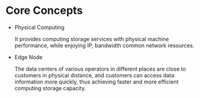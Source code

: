 # Core Concepts

- Physical Computing

    It provides computing storage services with physical machine performance, while enjoying IP, bandwidth common network resources.
  
- Edge Node

    The data centers of various operators in different places are close to customers in physical distance, and customers can access data information more quickly, thus achieving faster and more efficient computing storage capacity.
